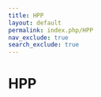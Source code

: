 ```yaml
---
title: HPP
layout: default
permalink: index.php/HPP
nav_exclude: true
search_exclude: true
---
```


# HPP